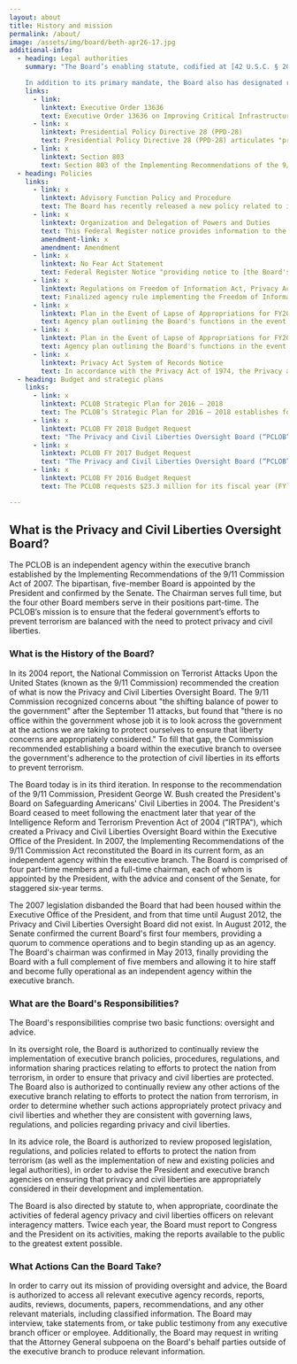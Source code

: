 ```yaml
---
layout: about
title: History and mission
permalink: /about/
image: /assets/img/board/beth-apr26-17.jpg
additional-info:
  - heading: Legal authorities
    summary: "The Board’s enabling statute, codified at [42 U.S.C. § 2000ee](), vests it with two fundamental authorities: (1) to review and analyze actions the executive branch takes to protect the nation from terrorism, ensuring that the need for such actions is balanced with the need to protect privacy and civil liberties, and (2) to ensure that liberty concerns are appropriately considered in the development and implementation of laws, regulations, and policies related to efforts to protect the nation from terrorism.

    In addition to its primary mandate, the Board also has designated roles under the following legal authorities:"
    links:
      - link:
        linktext: Executive Order 13636
        text: Executive Order 13636 on Improving Critical Infrastructure Cybersecurity, issued in February 2013, calls upon multiple agencies to research and create a Cybersecurity Framework to minimize the risk of a cyber attack on critical infrastructure. Section 5 of the executive order requires the Department of Homeland Security to prepare a report, in consultation with the PCLOB, recommending ways to mitigate the privacy and civil liberties risks created by cybersecurity measures adopted under the order. The report must be reviewed on an annual basis and revised as necessary.
      - link: x
        linktext: Presidential Policy Directive 28 (PPD-28)
        text: Presidential Policy Directive 28 (PPD-28) articulates "principles to guide why, whether, when, and how the United States conducts signals intelligence activities for authorized foreign intelligence and counterintelligence purposes." In the directive, the President encourages the Board to provide him with an assessment of the implementation of any matters contained in the directive that fall within the Board’s mandate.
      - link: x
        linktext: Section 803
        text: Section 803 of the Implementing Recommendations of the 9/11 Commission Act directs the privacy and civil liberties officers of eight federal agencies – and any additional agency designated by the Board – to submit periodic reports to the PCLOB regarding the reviews they have undertaken during the reporting period, the type of advice provided and the response given to such advice, and the number and nature of the complaints received by the agency for alleged violations, along with a summary of the disposition of such complaints. The PCLOB's enabling statute directs the Board to receive these reports and, when appropriate, make recommendations to the privacy and civil liberties officers regarding their activities.
  - heading: Policies
    links:
      - link: x
        linktext: Advisory Function Policy and Procedure
        text: The Board has recently released a new policy related to its advice responsibilities. The document, which is titled, “Advisory Function Policy and Procedure,” is intended to clarify the Board’s advice function and thereby provide a clear path for federal agencies and components to engage with the Board in early stages of the process of a new agency policy, rule, or regulation being developed.
      - link: x
        linktext: Organization and Delegation of Powers and Duties
        text: This Federal Register notice provides information to the public about the Board’s organization, function, and operations.
        amendment-link: x
        amendment: Amendment
      - link: x
        linktext: No Fear Act Statement
        text: Federal Register Notice "providing notice to [the Board's] employees, former employees, and applicants for Board employment about the rights and remedies available to them under the federal anti-discrimination, whistleblower protection, and retaliation laws."
      - link: x
        linktext: Regulations on Freedom of Information Act, Privacy Act, and Sunshine Act
        text: Finalized agency rule implementing the Freedom of Information Act, the Privacy Act of 1974, and the Government in the Sunshine Act. This rule describes the procedures for members of the public to request access to PCLOB records. In addition, this rule also includes procedures for the Board’s responses to these requests, including the timeframe for response and applicable fees.
      - link: x
        linktext: Plan in the Event of Lapse of Appropriations for FY2016
        text: Agency plan outlining the Board's functions in the event of a lapse in appropriations for Fiscal Year 2016.
      - link: x
        linktext: Plan in the Event of Lapse of Appropriations for FY2014
        text: Agency plan outlining the Board's functions in the event of a lapse in appropriations for Fiscal Year 2014.
      - link: x
        linktext: Privacy Act System of Records Notice
        text: In accordance with the Privacy Act of 1974, the Privacy and Civil Liberties Oversight Board created a system of records titled, "PCLOB–1, Freedom of Information Act and Privacy Act Request Files."
  - heading: Budget and strategic plans
    links:
      - link: x
        linktext: PCLOB Strategic Plan for 2016 – 2018
        text: The PCLOB’s Strategic Plan for 2016 – 2018 establishes four strategic goals to support the agency’s mission and guide its efforts through 2018. These cover the Board’s oversight reviews; its advice to the President and other elements of the executive branch; its strategies to inform Congress, the President, and the public; and the Board’s continued focus on refining the agency’s own capabilities and internal procedures.
      - link: x
        linktext: PCLOB FY 2018 Budget Request
        text: "The Privacy and Civil Liberties Oversight Board (“PCLOB” or the “Board”) requests $8 million (and no new positions) for its FY 2018 Budget Request. The PCLOB’s FY 2018 Request will allow the PCLOB to continue fulfilling its mission requirements: to conduct oversight and provide advice to ensure that efforts taken by the executive branch to protect the nation from terrorism are appropriately balanced with the need to protect privacy and civil liberties, while operating as an established agency with a growing infrastructure and increasingly comprehensive operating policies and procedures."
      - link: x
        linktext: PCLOB FY 2017 Budget Request
        text: "The Privacy and Civil Liberties Oversight Board (“PCLOB” or the “Board”) requests $10,081 thousand (and no new positions) for its fiscal year (“FY”) 2017 budget request. This request would sustain the funding level set in the Board’s FY 2016 budget request with no requested increase to resources. The FY 2017 budget will allow the Board to continue its statutory mission: to conduct oversight and provide advice to ensure that efforts taken by the executive branch to protect the nation from terrorism are appropriately balanced with the need to protect privacy and civil liberties."
      - link: x
        linktext: PCLOB FY 2016 Budget Request
        text: The PCLOB requests $23.3 million for its fiscal year (FY) 2016 budget request. This request represents an increase of $15.8 million over the Board’s FY 2015 budget. This change between FY 2015 and FY 2016 not only includes an increase of 12 positions, but is due primarily to a one-time increase of $13.2 million for the Board’s required physical move in 2016. The funding requested for the 2016 move is a one-time expense which is required because the building housing the Board’s current office is being torn down, and the Board must move to a new location where it can handle classified information and operate in a Sensitive Compartmented Information Facility (SCIF).

---
```


## What is the Privacy and Civil Liberties Oversight Board?
The PCLOB is an independent agency within the executive branch established by the Implementing Recommendations of the 9/11 Commission Act of 2007. The bipartisan, five-member Board is appointed by the President and confirmed by the Senate. The Chairman serves full time, but the four other Board members serve in their positions part-time. The PCLOB’s mission is to ensure that the federal government’s efforts to prevent terrorism are balanced with the need to protect privacy and civil liberties.​


### What is the History of the Board?
In its 2004 report, the National Commission on Terrorist Attacks Upon the United States (known as the 9/11 Commission) recommended the creation of what is now the Privacy and Civil Liberties Oversight Board. The 9/11 Commission recognized concerns about "the shifting balance of power to the government" after the September 11 attacks, but found that "there is no office within the government whose job it is to look across the government at the actions we are taking to protect ourselves to ensure that liberty concerns are appropriately considered." To fill that gap, the Commission recommended establishing a board within the executive branch to oversee the government's adherence to the protection of civil liberties in its efforts to prevent terrorism.

The Board today is in its third iteration. In response to the recommendation of the 9/11 Commission, President George W. Bush created the President's Board on Safeguarding Americans' Civil Liberties in 2004. The President's Board ceased to meet following the enactment later that year of the Intelligence Reform and Terrorism Prevention Act of 2004 ("IRTPA"), which created a Privacy and Civil Liberties Oversight Board within the Executive Office of the President. In 2007, the Implementing Recommendations of the 9/11 Commission Act reconstituted the Board in its current form, as an independent agency within the executive branch. The Board is comprised of four part-time members and a full-time chairman, each of whom is​ appointed by the President, with the advice and consent of the Senate, for staggered six-year terms.

The 2007 legislation disbanded the Board that had been housed within the Executive Office of the President, and from that time until August 2012, the Privacy and Civil Liberties Oversight Board did not exist. In August 2012, the Senate confirmed the current Board's first four members, providing a quorum to commence operations and to begin standing up as an agency. The Board's chairman was confirmed in May 2013, finally providing the Board with a full complement of five members and allowing it to hire staff and become fully operational as an independent agency within the executive branch.

### What are the Board's Responsibilities?
The Board's responsibilities comprise two basic functions: oversight and advice.

In its oversight role, the Board is authorized to continually review the implementation of executive branch policies, procedures, regulations, and information sharing practices relating to efforts to protect the nation from terrorism, in order to ensure that privacy and civil liberties are protected. The Board also is authorized to continually review any other actions of the executive branch relating to efforts to protect the nation from terrorism, in order to determine whether such actions appropriately protect privacy and civil liberties and whether they are consistent with governing laws, regulations, and policies regarding privacy and civil liberties.

In its advice role, the Board is authorized to review proposed legislation, regulations, and policies related to efforts to protect the nation from terrorism (as well as the implementation of new and existing policies and legal authorities), in order to advise the President and executive branch agencies on ensuring that privacy and civil liberties are appropriately considered in their development and implementation.

The Board is also directed by statute to, when appropriate, coordinate the activities of federal agency privacy and civil liberties officers on relevant interagency matters. Twice each year, the Board must report to Congress and the President on its activities, making the reports available to the public to the greatest extent possible.


### What Actions Can the Board Take?
In order to carry out its mission of providing oversight and advice, the Board is authorized to access all relevant executive agency records, reports, audits, reviews, documents, papers, recommendations, and any other relevant materials, including classified information. The Board may interview, take statements from, or take public testimony from any executive branch officer or employee. Additionally, the Board may request in writing that the Attorney General subpoena on the Board's behalf parties outside of the executive branch to produce relevant information.
